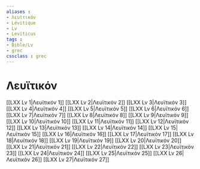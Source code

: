 ```yaml
---
aliases : 
- Λευϊτικόν
- Lévitique
- Lv
- Leviticus
tags : 
- Bible/Lv
- grec
cssclass : grec
---
```


# Λευϊτικόν

[[LXX Lv 1|Λευϊτικόν 1]]
[[LXX Lv 2|Λευϊτικόν 2]]
[[LXX Lv 3|Λευϊτικόν 3]]
[[LXX Lv 4|Λευϊτικόν 4]]
[[LXX Lv 5|Λευϊτικόν 5]]
[[LXX Lv 6|Λευϊτικόν 6]]
[[LXX Lv 7|Λευϊτικόν 7]]
[[LXX Lv 8|Λευϊτικόν 8]]
[[LXX Lv 9|Λευϊτικόν 9]]
[[LXX Lv 10|Λευϊτικόν 10]]
[[LXX Lv 11|Λευϊτικόν 11]]
[[LXX Lv 12|Λευϊτικόν 12]]
[[LXX Lv 13|Λευϊτικόν 13]]
[[LXX Lv 14|Λευϊτικόν 14]]
[[LXX Lv 15|Λευϊτικόν 15]]
[[LXX Lv 16|Λευϊτικόν 16]]
[[LXX Lv 17|Λευϊτικόν 17]]
[[LXX Lv 18|Λευϊτικόν 18]]
[[LXX Lv 19|Λευϊτικόν 19]]
[[LXX Lv 20|Λευϊτικόν 20]]
[[LXX Lv 21|Λευϊτικόν 21]]
[[LXX Lv 22|Λευϊτικόν 22]]
[[LXX Lv 23|Λευϊτικόν 23]]
[[LXX Lv 24|Λευϊτικόν 24]]
[[LXX Lv 25|Λευϊτικόν 25]]
[[LXX Lv 26|Λευϊτικόν 26]]
[[LXX Lv 27|Λευϊτικόν 27]]
